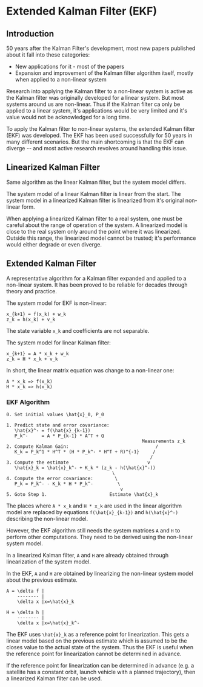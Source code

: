 # Extended Kalman Filter (EKF)

## Introduction

50 years after the Kalman Filter's development, most new papers published about it fall into these categories:
* New applications for it - most of the papers
* Expansion and improvement of the Kalman filter algorithm itself, mostly when applied to a non-linear system

Research into applying the Kalman filter to a non-linear system is active as the Kalman filter
was originally developed for a linear system. But most systems around us are non-linear.
Thus if the Kalman filter ca only be applied to a linear system, it's applications would be
very limited and it's value would not be acknowledged for a long time.

To apply the Kalman filter to non-linear systems, the extended Kalman filter (EKF) was developed. 
The EKF has been used successfully for 50 years in many different scenarios.
But the main shortcoming is that the EKF can diverge -- and most active research revolves around 
handling this issue. 

## Linearized Kalman Filter

Same algorithm as the linear Kalman filter, but the system model differs.

The system model of a linear Kalman filter is linear from the start.
The system model in a linearized Kalman filter is linearized from it's original non-linear form.

When applying a linearized Kalman filter to a real system, one must be careful about the
range of operation of the system. A linearized model is close to the real system
only around the point where it was linearized. Outside this range, the linearized model cannot be trusted;
it's performance would either degrade or even diverge. 

## Extended Kalman Filter

A representative algorithm for a Kalman filter expanded and applied to a non-linear system.
It has been proved to be reliable for decades through theory and practice.

The system model for EKF is non-linear:
```
x_{k+1} = f(x_k) + w_k
z_k = h(x_k) + v_k
```
The state variable `x_k` and coefficients are not separable.

The system model for linear Kalman filter:
```
x_{k+1} = A * x_k + w_k
z_k = H * x_k + v_k
```

In short, the linear matrix equation was change to a non-linear one:
```
A * x_k => f(x_k)
H * x_k => h(x_k)
```

### EKF Algorithm

```
0. Set initial values \hat{x}_0, P_0

1. Predict state and error covariance:
   \hat{x}^- = f(\hat{x}_{k-1})
   P_k^-     = A * P_{k-1} * A^T + Q
                                                  Measurements z_k
2. Compute Kalman Gain:                                /
   K_k = P_k^1 * H^T * (H * P_k^- * H^T + R)^{-1}     /
                                                     /
3. Compute the estimate                             v
   \hat{x}_k = \hat{x}_k^- + K_k * (z_k - h(\hat{x}^-))
                                       \
4. Compute the error covariance:        \
   P_k = P_k^- - K_k * H * P_k^-         \
                                          v
5. Goto Step 1.                       Estimate \hat{x}_k
```

The places where `A * x_k` and `H * x_k` are used in the linear algorithm model
are replaced by equations `f(\hat{x}_{k-1})` and `h(\hat{x}^-)` describing the non-linear model. 

However, the EKF algorithm still needs the system matrices `A` and `H` to
perform other computations. They need to be derived using the non-linear system model. 

In a linearized Kalman filter, `A` and `H` are already obtained through linearization
of the system model.

In the EKF, `A` and `H`  are obtained by linearizing the non-linear system model
about the previous estimate. 
```
A = \delta f |
    -------- |
    \delta x |x=\hat{x}_k 
    
H = \delta h |
    -------- |
    \delta x |x=\hat{x}_k^-     
```

The EKF uses `\hat{x}_k` as a reference point for linearization.
This gets a linear model based on the previous estimate which is assumed to be the closes
value to the actual state of the system. Thus the EKF is useful when the reference point for
linearization cannot be determined in advance. 

If the reference point for linearization can be determined in advance
(e.g. a satellite has a constant orbit, launch vehicle with a planned trajectory), 
then a linearized Kalman filter can be used. 

